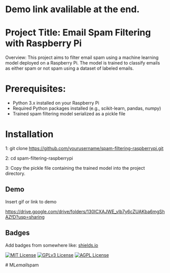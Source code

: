 # Demo link avalilable at the end.
# Project Title: Email Spam Filtering with Raspberry Pi

Overview:
This project aims to filter email spam using a machine learning model deployed on a Raspberry Pi. The model is trained to classify emails as either spam or not spam using a dataset of labeled emails.

# Prerequisites:
- Python 3.x installed on your Raspberry Pi
- Required Python packages installed (e.g., scikit-learn, pandas, numpy)
- Trained spam filtering model serialized as a pickle file

# Installation
1:
git clone https://github.com/yourusername/spam-filtering-raspberrypi.git

2: cd spam-filtering-raspberrypi

3: Copy the pickle file containing the trained model into the project directory.


## Demo

Insert gif or link to demo

https://drive.google.com/drive/folders/130ICXAJWE_vlb7y6cZUAKba6mgShAZfD?usp=sharing
## Badges

Add badges from somewhere like: [shields.io](https://shields.io/)

[![MIT License](https://img.shields.io/badge/License-MIT-green.svg)](https://choosealicense.com/licenses/mit/)
[![GPLv3 License](https://img.shields.io/badge/License-GPL%20v3-yellow.svg)](https://opensource.org/licenses/)
[![AGPL License](https://img.shields.io/badge/license-AGPL-blue.svg)](http://www.gnu.org/licenses/agpl-3.0)

#   M L _ e m a i l _ s p a m  
 